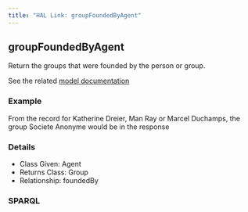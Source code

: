 ```yaml
---
title: "HAL Link: groupFoundedByAgent"
---
```


## groupFoundedByAgent

Return the groups that were founded by the person or group.

See the related [model documentation](/model/actor/#birth-and-death-formation-and-dissolution)

### Example

From the record for Katherine Dreier, Man Ray or Marcel Duchamps, the group Societe Anonyme would be in the response


### Details

* Class Given: Agent
* Returns Class: Group
* Relationship: foundedBy


### SPARQL
```

```

